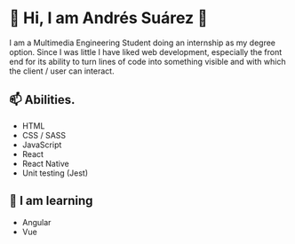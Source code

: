 # 👋 Hi, I am Andrés Suárez 👋
I am a Multimedia Engineering Student doing an internship as my degree option.
Since I was little I have liked web development, especially the front end for its ability to turn lines of code into something visible and with which the client / user can interact. 

## 📫  Abilities. 
- HTML
- CSS / SASS
- JavaScript
- React
- React Native
- Unit testing (Jest)

## 🔭 I am learning
- Angular
- Vue
